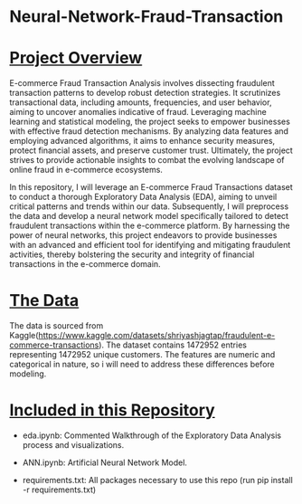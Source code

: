 # Neural-Network-Fraud-Transaction

# <u>Project Overview</u>

E-commerce Fraud Transaction Analysis involves dissecting fraudulent transaction patterns to develop robust detection strategies. It scrutinizes transactional data, including amounts, frequencies, and user behavior, aiming to uncover anomalies indicative of fraud. Leveraging machine learning and statistical modeling, the project seeks to empower businesses with effective fraud detection mechanisms. By analyzing data features and employing advanced algorithms, it aims to enhance security measures, protect financial assets, and preserve customer trust. Ultimately, the project strives to provide actionable insights to combat the evolving landscape of online fraud in e-commerce ecosystems.

In this repository, I will leverage an E-commerce Fraud Transactions dataset to conduct a thorough Exploratory Data Analysis (EDA), aiming to unveil critical patterns and trends within our data. Subsequently, I will preprocess the data and develop a neural network model specifically tailored to detect fraudulent transactions within the e-commerce platform. By harnessing the power of neural networks, this project endeavors to provide businesses with an advanced and efficient tool for identifying and mitigating fraudulent activities, thereby bolstering the security and integrity of financial transactions in the e-commerce domain.

# <u>The Data</u>

The data is sourced from Kaggle(https://www.kaggle.com/datasets/shriyashjagtap/fraudulent-e-commerce-transactions). The dataset contains 1472952 entries representing 1472952 unique customers. The features are numeric and categorical in nature, so i will need to address these differences before modeling.

# <u>Included in this Repository</u>

- eda.ipynb: Commented Walkthrough of the Exploratory Data Analysis process and visualizations.

- ANN.ipynb: Artificial Neural Network Model.

- requirements.txt: All packages necessary to use this repo (run pip install -r requirements.txt)

